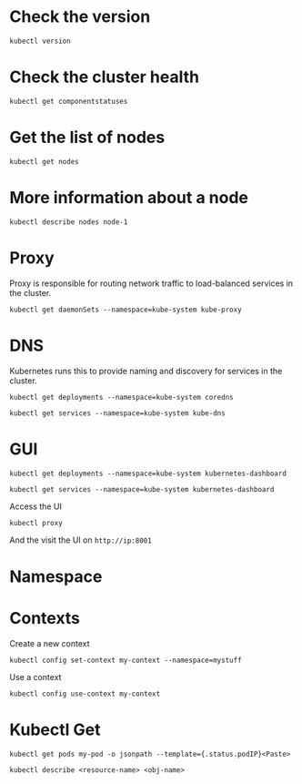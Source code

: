 # Check the version

```
kubectl version
```

# Check the cluster health

```
kubectl get componentstatuses
```

# Get the list of nodes

```
kubectl get nodes
```

# More information about a node

```
kubectl describe nodes node-1
```

# Proxy

Proxy is responsible for routing network traffic to load-balanced services in the cluster.

```
kubectl get daemonSets --namespace=kube-system kube-proxy
```

# DNS

Kubernetes runs this to provide naming and discovery for services in the cluster.

```
kubectl get deployments --namespace=kube-system coredns
```

```
kubectl get services --namespace=kube-system kube-dns
```

# GUI

```
kubectl get deployments --namespace=kube-system kubernetes-dashboard
```

```
kubectl get services --namespace=kube-system kubernetes-dashboard
```

Access the UI

```
kubectl proxy
```

And the visit the UI on `http://ip:8001`

# Namespace

# Contexts

Create a new context

```
kubectl config set-context my-context --namespace=mystuff
```

Use a context

```
kubectl config use-context my-context
```

# Kubectl Get

```
kubectl get pods my-pod -o jsonpath --template={.status.podIP}<Paste>
```

```
kubectl describe <resource-name> <obj-name>
```
